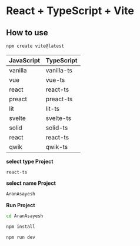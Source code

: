 # React + TypeScript + Vite


## How to use

```bash
npm create vite@latest
```

| JavaScript  | TypeScript |
| ------------| -----------|
| vanilla  | vanilla-ts  |
| vue  | vue-ts  |
| react | react-ts |
| preact | preact-ts |
| lit | lit-ts |
| svelte | svelte-ts |
| solid | solid-ts |
| react | react-ts |
| qwik | qwik-ts |

**select type Project**
```
react-ts
```
**select name Project**
```bash
AranAsayesh
```
**Run Project**
```bash
cd AranAsayesh

npm install

```

```bash
npm run dev
```
